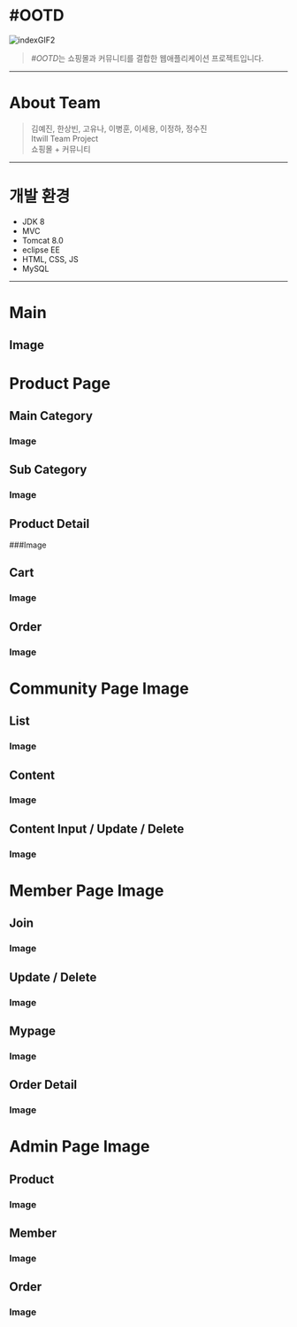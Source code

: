 # #OOTD
![indexGIF2](https://user-images.githubusercontent.com/73917786/103332993-8c639200-4aaf-11eb-8dc8-ef9579837237.gif)<br/>
> *#OOTD*는 쇼핑몰과 커뮤니티를 결합한 웹애플리케이션 프로젝트입니다. 
---
# About Team
> 김예진, 한상빈, 고유나, 이병훈, 이세용, 이정하, 정수진<br>
Itwill Team Project<br>
쇼핑몰 + 커뮤니티<br>
---
# 개발 환경
* JDK 8
* MVC
* Tomcat 8.0
* eclipse EE
* HTML, CSS, JS
* MySQL
---
# Main
## Image



# Product Page
## Main Category
### Image

## Sub Category
### Image

## Product Detail
###Image

## Cart
### Image


## Order
### Image


# Community Page Image
## List
### Image


## Content
### Image


## Content Input / Update / Delete
### Image


# Member Page Image
## Join
### Image


## Update / Delete
### Image


## Mypage
### Image


## Order Detail
### Image

# Admin Page Image
## Product
### Image


## Member
### Image


## Order
### Image
